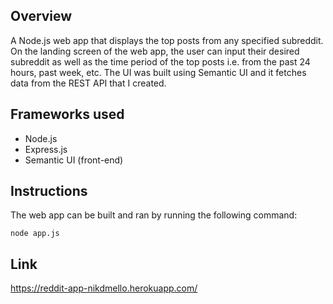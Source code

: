 ## Overview
A Node.js web app that displays the top posts from any specified subreddit. On the landing screen of the web app, the user can input their desired subreddit as well as the time period of the top posts i.e. from the past 24 hours, past week, etc. The UI was built using Semantic UI and it fetches data from the REST API that I created.

## Frameworks used
- Node.js
- Express.js
- Semantic UI (front-end)

## Instructions
The web app can be built and ran by running the following command:
``` 
node app.js
```

## Link
https://reddit-app-nikdmello.herokuapp.com/ 
